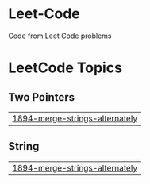 # Leet-Code
Code from Leet Code problems

<!---LeetCode Topics Start-->
# LeetCode Topics
## Two Pointers
|  |
| ------- |
| [1894-merge-strings-alternately](https://github.com/Patrickzhu43/Leet-Code/tree/master/1894-merge-strings-alternately) |
## String
|  |
| ------- |
| [1894-merge-strings-alternately](https://github.com/Patrickzhu43/Leet-Code/tree/master/1894-merge-strings-alternately) |
<!---LeetCode Topics End-->